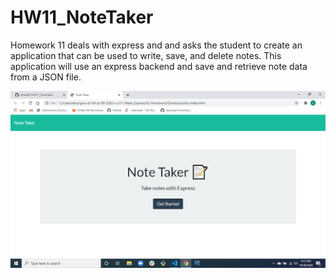 # HW11_NoteTaker

Homework 11 deals with express and and asks the student to create an application that can be used to write, save, and delete notes. This application will use an express backend and save and retrieve note data from a JSON file.

![Image of API](https://github.com/etreid87/HW11_NoteTaker/blob/main/Screenshot%20(8).png)